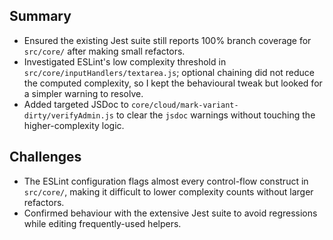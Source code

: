 ## Summary
- Ensured the existing Jest suite still reports 100% branch coverage for `src/core/` after making small refactors.
- Investigated ESLint's low complexity threshold in `src/core/inputHandlers/textarea.js`; optional chaining did not reduce the computed complexity, so I kept the behavioural tweak but looked for a simpler warning to resolve.
- Added targeted JSDoc to `core/cloud/mark-variant-dirty/verifyAdmin.js` to clear the `jsdoc` warnings without touching the higher-complexity logic.

## Challenges
- The ESLint configuration flags almost every control-flow construct in `src/core/`, making it difficult to lower complexity counts without larger refactors.
- Confirmed behaviour with the extensive Jest suite to avoid regressions while editing frequently-used helpers.
